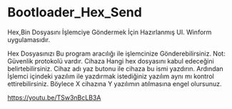 # Bootloader_Hex_Send
Hex,Bin Dosyasını İşlemciye Göndermek İçin Hazırlanmış UI. Winform uygulamasıdır.

Hex Dosyasınızı Bu program aracılığı ile işlemcinize Gönderebilirsiniz.
Not: Güvenlik protokolü vardır.
Cihaza Hangi hex dosyasını kabul edeceğini belirtebilirsiniz. Cihaz adı yaz butonu ile cihaza bu ismi yazdırın. Ardından İşlemci içindeki yazılım ile yazdırmak istediğiniz yazılım aynı mı kontrol ettirebilirsiniz.
Böylece X cihazına Y yazılımın atılmasına engel olursunuz.

https://youtu.be/TSw3nBcLB3A

